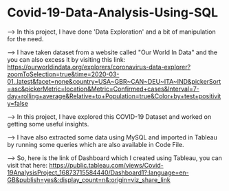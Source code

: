 # Covid-19-Data-Analysis-Using-SQL
--> In this project, I have done 'Data Exploration' and a bit of manipulation for the need.

--> I have taken dataset from a website called "Our World In Data" and the you can also excess it by visiting this link: https://ourworldindata.org/explorers/coronavirus-data-explorer?zoomToSelection=true&time=2020-03-01..latest&facet=none&country=USA~GBR~CAN~DEU~ITA~IND&pickerSort=asc&pickerMetric=location&Metric=Confirmed+cases&Interval=7-day+rolling+average&Relative+to+Population=true&Color+by+test+positivity=false

--> In this project, I have explored this COVID-19 Dataset and worked on getting some useful insights.

--> I have also extracted some data using MySQL and imported in Tableau by running some queries which are also available in Code File.

--> So, here is the link of Dashboard which I created using Tableau, you can visit that here: https://public.tableau.com/views/Covid-19AnalysisProject_16873715584440/Dashboard1?:language=en-GB&publish=yes&:display_count=n&:origin=viz_share_link

